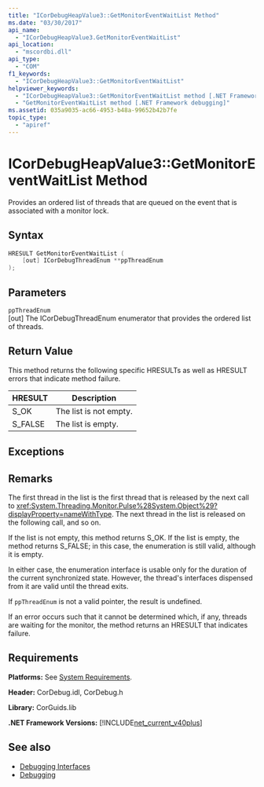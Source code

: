 ```yaml
---
title: "ICorDebugHeapValue3::GetMonitorEventWaitList Method"
ms.date: "03/30/2017"
api_name: 
  - "ICorDebugHeapValue3.GetMonitorEventWaitList"
api_location: 
  - "mscordbi.dll"
api_type: 
  - "COM"
f1_keywords: 
  - "ICorDebugHeapValue3::GetMonitorEventWaitList"
helpviewer_keywords: 
  - "ICorDebugHeapValue3::GetMonitorEventWaitList method [.NET Framework debugging]"
  - "GetMonitorEventWaitList method [.NET Framework debugging]"
ms.assetid: 035a9035-ac66-4953-b48a-99652b42b7fe
topic_type: 
  - "apiref"
---
```

# ICorDebugHeapValue3::GetMonitorEventWaitList Method
Provides an ordered list of threads that are queued on the event that is associated with a monitor lock.  
  
## Syntax  
  
```cpp  
HRESULT GetMonitorEventWaitList (  
    [out] ICorDebugThreadEnum **ppThreadEnum  
);  
```  
  
## Parameters  
 `ppThreadEnum`  
 [out] The ICorDebugThreadEnum enumerator that provides the ordered list of threads.  
  
## Return Value  
 This method returns the following specific HRESULTs as well as HRESULT errors that indicate method failure.  
  
|HRESULT|Description|  
|-------------|-----------------|  
|S_OK|The list is not empty.|  
|S_FALSE|The list is empty.|  
  
## Exceptions  
  
## Remarks  
 The first thread in the list is the first thread that is released by the next call to <xref:System.Threading.Monitor.Pulse%28System.Object%29?displayProperty=nameWithType>. The next thread in the list is released on the following call, and so on.  
  
 If the list is not empty, this method returns S_OK. If the list is empty, the method returns S_FALSE; in this case, the enumeration is still valid, although it is empty.  
  
 In either case, the enumeration interface is usable only for the duration of the current synchronized state. However, the thread's interfaces dispensed from it are valid until the thread exits.  
  
 If `ppThreadEnum` is not a valid pointer, the result is undefined.  
  
 If an error occurs such that it cannot be determined which, if any, threads are waiting for the monitor, the method returns an HRESULT that indicates failure.  
  
## Requirements  
 **Platforms:** See [System Requirements](../../../../docs/framework/get-started/system-requirements.md).  
  
 **Header:** CorDebug.idl, CorDebug.h  
  
 **Library:** CorGuids.lib  
  
 **.NET Framework Versions:** [!INCLUDE[net_current_v40plus](../../../../includes/net-current-v40plus-md.md)]  
  
## See also

- [Debugging Interfaces](../../../../docs/framework/unmanaged-api/debugging/debugging-interfaces.md)
- [Debugging](../../../../docs/framework/unmanaged-api/debugging/index.md)
